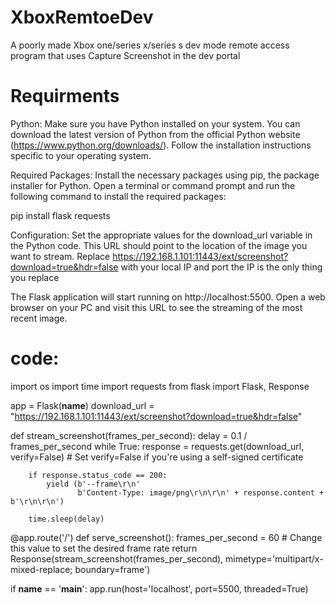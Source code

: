 # XboxRemtoeDev
A poorly made Xbox one/series x/series s dev mode remote access program that uses Capture Screenshot in the dev portal

# Requirments 

Python: Make sure you have Python installed on your system. You can download the latest version of Python from the official Python website (https://www.python.org/downloads/). Follow the installation instructions specific to your operating system.

Required Packages: Install the necessary packages using pip, the package installer for Python. Open a terminal or command prompt and run the following command to install the required packages:

pip install flask requests

Configuration: Set the appropriate values for the download_url variable in the Python code. This URL should point to the location of the image you want to stream. Replace https://192.168.1.101:11443/ext/screenshot?download=true&hdr=false with your local IP and port the IP is the only thing you replace


The Flask application will start running on http://localhost:5500. Open a web browser on your PC and visit this URL to see the streaming of the most recent image.


# code:

import os
import time
import requests
from flask import Flask, Response

app = Flask(__name__)
download_url = "https://192.168.1.101:11443/ext/screenshot?download=true&hdr=false"

def stream_screenshot(frames_per_second):
    delay = 0.1 / frames_per_second
    while True:
        response = requests.get(download_url, verify=False)  # Set verify=False if you're using a self-signed certificate

        if response.status_code == 200:
            yield (b'--frame\r\n'
                   b'Content-Type: image/png\r\n\r\n' + response.content + b'\r\n\r\n')
        
        time.sleep(delay)

@app.route('/')
def serve_screenshot():
    frames_per_second = 60  # Change this value to set the desired frame rate
    return Response(stream_screenshot(frames_per_second), mimetype='multipart/x-mixed-replace; boundary=frame')

if __name__ == '__main__':
    app.run(host='localhost', port=5500, threaded=True)
